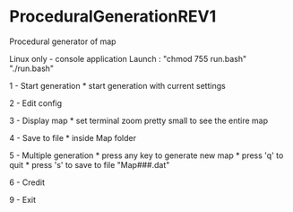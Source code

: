 # ProceduralGenerationREV1

Procedural generator of map


Linux only - console application
Launch : 
"chmod 755 run.bash"
"./run.bash"


1 - Start generation
        * start generation with current settings
        
        
2 - Edit config


3 - Display map 
        * set terminal zoom pretty small to see the entire map
        
        
4 - Save to file 
        * inside Map folder
        
        
5 - Multiple generation
        * press any key to generate new map
        * press 'q' to quit
        * press 's' to save to file "Map###.dat"
        
        
6 - Credit

9 - Exit























